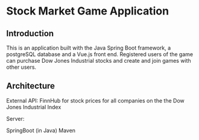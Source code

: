 # Stock Market Game Application

## Introduction
This is an application built with the Java Spring Boot framework, a postgreSQL database and a Vue.js front end. Registered users of the game can purchase Dow Jones Industrial stocks and create and join games with other users. 

## Architecture

External API: FinnHub for stock prices for all companies on the the Dow Jones Industrial Index

Server:

SpringBoot (in Java)
Maven


